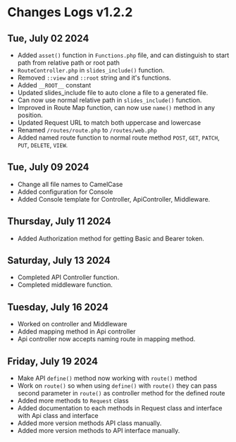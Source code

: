 # Changes Logs v1.2.2

## Tue, July 02 2024

- Added `asset()` function in `Functions.php` file, and can distinguish to start path from relative path or root path
- `RouteController.php` in `slides_include()` function.
- Removed `::view` and `::root` string and it's functions.
- Added `__ROOT__` constant
- Updated slides_include file to auto clone a file to a generated file.
- Can now use normal relative path in `slides_include()` function.
- Improved in Route Map function, can now use `name()` method in any position.
- Updated Request URL to match both uppercase and lowercase
- Renamed `/routes/route.php` to `/routes/web.php`
- Added named route function to normal route method `POST`, `GET`, `PATCH`, `PUT`, `DELETE`, `VIEW`.

## Tue, July 09 2024

- Change all file names to CamelCase
- Added configuration for Console
- Added Console template for Controller, ApiController, Middleware.

## Thursday, July 11 2024

- Added Authorization method for getting Basic and Bearer token.

## Saturday, July 13 2024

- Completed API Controller function.
- Completed middleware function.

## Tuesday, July 16 2024

- Worked on controller and Middleware
- Added mapping method in Api controller
- Api controller now accepts naming route in mapping method.

## Friday, July 19 2024

- Make API `define()` method now working with `route()` method
- Work on `route()` so when using `define()` with `route()` they can pass second parameter in `route()` as controller method for the defined route
- Added more methods to `Request` class
- Added documentation to each methods in Request class and interface with Api class and interface
- Added more version methods API class manually.
- Added more version methods to API interface manually.